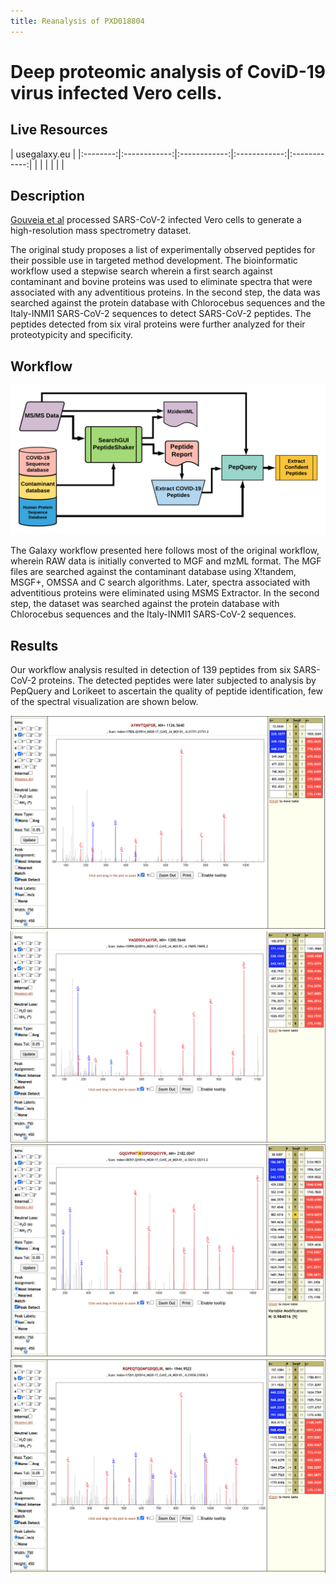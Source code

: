 ```yaml
---
title: Reanalysis of PXD018804
---
```

# Deep proteomic analysis of CoviD-19 virus infected Vero cells.

## Live Resources

| usegalaxy.eu |
|:--------:|:------------:|:------------:|:------------:|:------------:|
| <FlatShield label="data" message="view" href="https://usegalaxy.eu/u/pratikjagtap/h/pxd018804inputsforpqlk" alt="Raw data" /> |
| <FlatShield label="workflow" message="run" href="https://usegalaxy.eu/u/pratikjagtap/w/dataset-collection-pxd018804-workflow-for-pq-and-lk-08222020" alt="Galaxy workflow" /> |
| <FlatShield label="PDX018804-Q10486-90 history" message="view" href="https://usegalaxy.eu/u/pratikjagtap/h/pxd018804-search-for-pepquery-and-lorikeet-analysis-1 " alt="Galaxy history" /> |

## Description

[Gouveia et al](https://onlinelibrary.wiley.com/doi/abs/10.1002/pmic.202000107) processed SARS-CoV-2 infected Vero cells to
generate a high-resolution mass spectrometry dataset.

The original study proposes a list of experimentally observed peptides for their possible use in targeted method development.
The bioinformatic workflow used a stepwise search wherein a first search against contaminant and bovine proteins was used to
eliminate spectra that were associated with any adventitious proteins. In the second step, the data was searched against
the protein database with Chlorocebus sequences and the Italy-INMI1 SARS-CoV-2 sequences to detect SARS-CoV-2 peptides.
The peptides detected from six viral proteins were further analyzed for their proteotypicity and specificity.

## Workflow

![](../img/wfDB.png)

The Galaxy workflow presented here follows most of the original workflow, wherein RAW data is initially
converted to MGF and mzML format. The MGF files are searched against the contaminant database using X!tandem,
MSGF+, OMSSA and C search algorithms. Later, spectra associated with adventitious proteins were eliminated
using MSMS Extractor. In the second step, the dataset was searched against the protein database with
Chlorocebus sequences and the Italy-INMI1 SARS-CoV-2 sequences. 

## Results

Our workflow analysis resulted in detection of 139 peptides from six SARS-CoV-2 proteins. 
The detected peptides were later subjected to analysis by PepQuery and Lorikeet to ascertain the quality of peptide identification, few of the spectral visualization are shown below.

![](./img/PXD018804_AYN.png)
![](./img/PXD018804_VAG.png)
![](./img/PXD018804_GQG.png)
![](./img/PXD018804_RGP.png)



